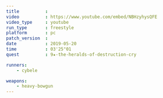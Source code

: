 ```yaml
---
title          :
video          : https://www.youtube.com/embed/NBHzyhysQFE
video_type     : youtube
run_type       : freestyle
platform       : pc
patch_version  :
date           : 2019-05-20
time           : 03'25"01
quest          : 9★-the-heralds-of-destruction-cry

runners:
    - cybele

weapons:
    - heavy-bowgun
---
```

